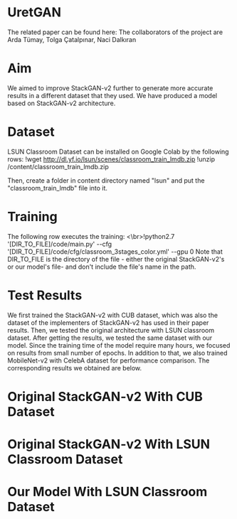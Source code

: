 # UretGAN

The related paper can be found here: 
The collaborators of the project are Arda Tümay, Tolga Çatalpınar, Naci Dalkıran

# Aim
We aimed to improve StackGAN-v2 further to generate more accurate results in a different dataset that they used. We have produced a model based on StackGAN-v2 architecture.

# Dataset
LSUN Classroom Dataset can be installed on Google Colab by the following rows:
!wget http://dl.yf.io/lsun/scenes/classroom_train_lmdb.zip
!unzip /content/classroom_train_lmdb.zip

Then, create a folder in content directory named "lsun" and put the "classroom_train_lmdb" file into it.

# Training
The following row executes the training:
<\br>!python2.7 '[DIR_TO_FILE]/code/main.py' --cfg '[DIR_TO_FILE]/code/cfg/classroom_3stages_color.yml' --gpu 0
Note that DIR_TO_FILE is the directory of the file - either the original StackGAN-v2's or our model's file- and don't include the file's name in the path.

# Test Results
We first trained the StackGAN-v2 with CUB dataset, which was also the dataset of the implementers of StackGAN-v2 has used in their paper results. Then, we tested the original architecture with LSUN classroom dataset. After getting the results, we tested the same dataset with our model. Since the training time of the model require many hours, we focused on results from small number of epochs. In addition to that, we also trained MobileNet-v2 with CelebA dataset for performance comparison. The corresponding results we obtained are below.

# Original StackGAN-v2 With CUB Dataset

# Original StackGAN-v2 With LSUN Classroom Dataset

# Our Model With LSUN Classroom Dataset

